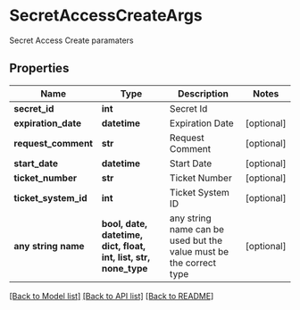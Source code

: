 # SecretAccessCreateArgs

Secret Access Create paramaters

## Properties
Name | Type | Description | Notes
------------ | ------------- | ------------- | -------------
**secret_id** | **int** | Secret Id | 
**expiration_date** | **datetime** | Expiration Date | [optional] 
**request_comment** | **str** | Request Comment | [optional] 
**start_date** | **datetime** | Start Date | [optional] 
**ticket_number** | **str** | Ticket Number | [optional] 
**ticket_system_id** | **int** | Ticket System ID | [optional] 
**any string name** | **bool, date, datetime, dict, float, int, list, str, none_type** | any string name can be used but the value must be the correct type | [optional]

[[Back to Model list]](../README.md#documentation-for-models) [[Back to API list]](../README.md#documentation-for-api-endpoints) [[Back to README]](../README.md)


